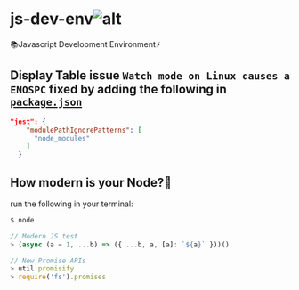 # js-dev-env![alt ](https://img.shields.io/badge/starter--kit-node.js-green)
:books:Javascript Development Environment:zap:

## Display Table issue `Watch mode on Linux causes a ENOSPC` fixed by adding the following in [`package.json`](https://github.com/kenkarolz99/js-dev-env/blob/master/package.json)

```json
"jest": {
    "modulePathIgnorePatterns": [
      "node_modules"
    ]
  }
  ```
  ## How modern is your Node?:rotating_light:
  run the following in your terminal:
```javascript
$ node

// Modern JS test
> (async (a = 1, ...b) => ({ ...b, a, [a]: `${a}` }))()

// New Promise APIs
> util.promisify
> require('fs').promises
```
